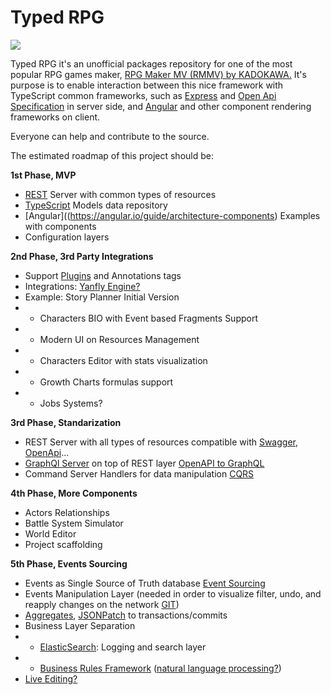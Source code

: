 
# Typed RPG

![](https://raw.githubusercontent.com/aitorllj93/trpg/master/logo200x200.png)


Typed RPG it's an unofficial packages repository for one of the most popular RPG games maker, [RPG Maker MV (RMMV) by KADOKAWA.](http://www.rpgmakerweb.com/products/programs/rpg-maker-mv)
It's purpose is to enable interaction between this nice framework with TypeScript common frameworks, such as [Express](https://expressjs.com/es/) and [Open Api Specification](https://www.openapis.org/) in server side, and [Angular](https://angular.io/) and other component rendering frameworks on client.

Everyone can help and contribute to the source.

The estimated roadmap of this project should be:

**1st Phase, MVP**
- [REST](https://restfulapi.net/) Server with common types of resources
- [TypeScript](https://www.typescriptlang.org/docs/handbook/classes.html) Models data repository
- [Angular]((https://angular.io/guide/architecture-components) Examples with components
- Configuration layers

**2nd Phase, 3rd Party Integrations**

- Support [Plugins](https://forums.rpgmakerweb.com/index.php?threads/i-want-to-start-scipting-for-mv.56615/) and Annotations tags
- Integrations: [Yanfly Engine?](http://yanfly.moe/yep/)
- Example: Story Planner Initial Version
- - Characters BIO with Event based Fragments Support
- - Modern UI on Resources Management
- - Characters Editor with stats visualization
- - Growth Charts formulas support
- - Jobs Systems?

**3rd Phase, Standarization**
- REST Server with all types of resources compatible with [Swagger](https://swagger.io/tools/swagger-codegen/), [OpenApi](https://www.openapis.org/)...
- [GraphQl Server](https://graphql.org/learn/) on top of REST layer [OpenAPI to GraphQL](https://github.com/strongloop/oasgraph)
- Command Server Handlers for data manipulation [CQRS](https://martinfowler.com/bliki/CQRS.html)

**4th Phase, More Components**
- Actors Relationships
- Battle System Simulator
- World Editor
- Project scaffolding

**5th Phase, Events Sourcing**
- Events as Single Source of Truth database [Event Sourcing](https://martinfowler.com/eaaDev/EventSourcing.html)
- Events Manipulation Layer (needed in order to visualize filter, undo, and reapply changes on the network [GIT](https://www.kenneth-truyers.net/2016/10/13/git-nosql-database/)) 
- [Aggregates](http://cqrs.nu/Faq/aggregates), [JSONPatch](http://jsonpatch.com/) to transactions/commits
- Business Layer Separation
- - [ElasticSearch](https://www.elastic.co/products/elasticsearch): Logging and search layer
- - [Business Rules Framework](https://www.ibm.com/support/knowledgecenter/SSQP76_8.9.0/com.ibm.odm.dserver.rules.designer.author/config_auth_topics/con_rd_bom_brl_parts.html) ([natural language processing?](https://medium.com/@datamonsters/13-deep-learning-frameworks-for-natural-language-processing-in-python-2b84a6b6cd98)) 
- [Live Editing?]([https://socket.io/])
